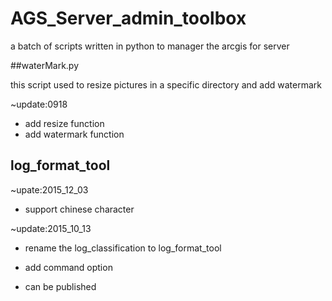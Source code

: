 # AGS_Server_admin_toolbox
a batch of scripts written in python to manager the arcgis for server

##waterMark.py

this script used to resize pictures in a specific directory and add watermark

~update:0918

+ add resize function
+ add watermark function

## log_format_tool
~upate:2015_12_03
+ support chinese character

~update:2015_10_13

+ rename the log_classification to log_format_tool

+ add command option

+ can be published


